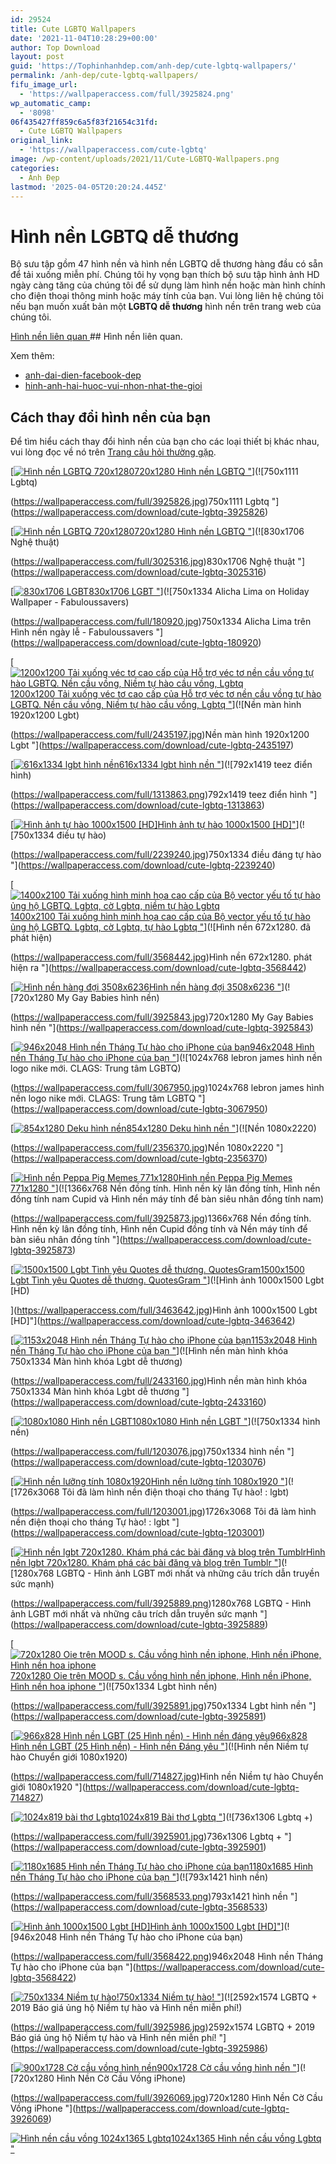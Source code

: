 ```yaml
---
id: 29524
title: Cute LGBTQ Wallpapers
date: '2021-11-04T10:28:29+00:00'
author: Top Download
layout: post
guid: 'https://Tophinhanhdep.com/anh-dep/cute-lgbtq-wallpapers/'
permalink: /anh-dep/cute-lgbtq-wallpapers/
fifu_image_url:
  - 'https://wallpaperaccess.com/full/3925824.png'
wp_automatic_camp:
  - '8098'
06f435427ff859c6a5f83f21654c31fd:
  - Cute LGBTQ Wallpapers
original_link:
  - 'https://wallpaperaccess.com/cute-lgbtq'
image: /wp-content/uploads/2021/11/Cute-LGBTQ-Wallpapers.png
categories:
  - Ảnh Đẹp
lastmod: '2025-04-05T20:20:24.445Z'
---
```

# Hình nền LGBTQ dễ thương

Bộ sưu tập gồm 47 hình nền và hình nền LGBTQ dễ thương hàng đầu có sẵn để tải xuống miễn phí. Chúng tôi hy vọng bạn thích bộ sưu tập hình ảnh HD ngày càng tăng của chúng tôi để sử dụng làm hình nền hoặc màn hình chính cho điện thoại thông minh hoặc máy tính của bạn. Vui lòng liên hệ chúng tôi nếu bạn muốn xuất bản một **LGBTQ dễ thương** hình nền trên trang web của chúng tôi.

[Hình nền liên quan ](#related) ## Hình nền liên quan.

   
 Xem thêm:

   
- [anh-dai-dien-facebook-dep](https://tophinhanhdep.com/anh-avatar/anh-dai-dien-facebook-dep/)
- [hinh-anh-hai-huoc-vui-nhon-nhat-the-gioi](https://tophinhanhdep.com/anh-hai-huoc/hinh-anh-hai-huoc-vui-nhon-nhat-the-gioi/)

## Cách thay đổi hình nền của bạn

Để tìm hiểu cách thay đổi hình nền của bạn cho các loại thiết bị khác nhau, vui lòng đọc về nó trên [Trang câu hỏi thường gặp](https://tophinhanhdep.com/faq/).

  
[[![Hình nền LGBTQ 720x1280](https://wallpaperaccess.com/full/3925824.png)720x1280 Hình nền LGBTQ "](https://wallpaperaccess.com/download/cute-lgbtq-3925824)](![750x1111 Lgbtq)

(https://wallpaperaccess.com/full/3925826.jpg)750x1111 Lgbtq "](https://wallpaperaccess.com/download/cute-lgbtq-3925826)

[[![Hình nền LGBTQ 720x1280](https://wallpaperaccess.com/full/3925827.png)720x1280 Hình nền LGBTQ "](https://wallpaperaccess.com/download/cute-lgbtq-3925827)](![830x1706 Nghệ thuật)

(https://wallpaperaccess.com/full/3025316.jpg)830x1706 Nghệ thuật "](https://wallpaperaccess.com/download/cute-lgbtq-3025316)

[[![830x1706 LGBT](https://wallpaperaccess.com/full/3925830.jpg)830x1706 LGBT "](https://wallpaperaccess.com/download/cute-lgbtq-3925830)](![750x1334 Alicha Lima on Holiday Wallpaper - Fabuloussavers)

(https://wallpaperaccess.com/full/180920.jpg)750x1334 Alicha Lima trên Hình nền ngày lễ - Fabuloussavers "](https://wallpaperaccess.com/download/cute-lgbtq-180920)

[[![1200x1200 Tải xuống véc tơ cao cấp của Hỗ trợ véc tơ nền cầu vồng tự hào LGBTQ.  Nền cầu vồng, Niềm tự hào cầu vồng, Lgbtq](https://wallpaperaccess.com/full/3925832.jpg)1200x1200 Tải xuống véc tơ cao cấp của Hỗ trợ véc tơ nền cầu vồng tự hào LGBTQ. Nền cầu vồng, Niềm tự hào cầu vồng, Lgbtq "](https://wallpaperaccess.com/download/cute-lgbtq-3925832)](![Nền màn hình 1920x1200 Lgbt)

(https://wallpaperaccess.com/full/2435197.jpg)Nền màn hình 1920x1200 Lgbt "](https://wallpaperaccess.com/download/cute-lgbtq-2435197)

[[![616x1334 lgbt hình nền](https://wallpaperaccess.com/full/3925837.jpg)616x1334 lgbt hình nền "](https://wallpaperaccess.com/download/cute-lgbtq-3925837)](![792x1419 teez điển hình)

(https://wallpaperaccess.com/full/1313863.png)792x1419 teez điển hình "](https://wallpaperaccess.com/download/cute-lgbtq-1313863)

[[![Hình ảnh tự hào 1000x1500 [HD]](https://wallpaperaccess.com/full/793266.jpg)Hình ảnh tự hào 1000x1500 \[HD\]"](https://wallpaperaccess.com/download/cute-lgbtq-793266)](![750x1334 điều tự hào)

(https://wallpaperaccess.com/full/2239240.jpg)750x1334 điều đáng tự hào "](https://wallpaperaccess.com/download/cute-lgbtq-2239240)

[[![1400x2100 Tải xuống hình minh họa cao cấp của Bộ vector yếu tố tự hào ủng hộ LGBTQ.  Lgbtq, cờ Lgbtq, niềm tự hào Lgbtq](https://wallpaperaccess.com/full/3925840.jpg)1400x2100 Tải xuống hình minh họa cao cấp của Bộ vector yếu tố tự hào ủng hộ LGBTQ. Lgbtq, cờ Lgbtq, tự hào Lgbtq "](https://wallpaperaccess.com/download/cute-lgbtq-3925840)](![Hình nền 672x1280.  đã phát hiện)

(https://wallpaperaccess.com/full/3568442.jpg)Hình nền 672x1280. phát hiện ra "](https://wallpaperaccess.com/download/cute-lgbtq-3568442)

[[![Hình nền hàng đợi 3508x6236](https://wallpaperaccess.com/full/3480385.jpg)Hình nền hàng đợi 3508x6236 "](https://wallpaperaccess.com/download/cute-lgbtq-3480385)](![720x1280 My Gay Babies hình nền)

(https://wallpaperaccess.com/full/3925843.jpg)720x1280 My Gay Babies hình nền "](https://wallpaperaccess.com/download/cute-lgbtq-3925843)

[[![946x2048 Hình nền Tháng Tự hào cho iPhone của bạn](https://wallpaperaccess.com/full/3131837.png)946x2048 Hình nền Tháng Tự hào cho iPhone của bạn "](https://wallpaperaccess.com/download/cute-lgbtq-3131837)](![1024x768 lebron james hình nền logo nike mới.  CLAGS: Trung tâm LGBTQ)

(https://wallpaperaccess.com/full/3067950.jpg)1024x768 lebron james hình nền logo nike mới. CLAGS: Trung tâm LGBTQ "](https://wallpaperaccess.com/download/cute-lgbtq-3067950)

[[![854x1280 Deku hình nền](https://wallpaperaccess.com/full/3713125.jpg)854x1280 Deku hình nền "](https://wallpaperaccess.com/download/cute-lgbtq-3713125)](![Nền 1080x2220)

(https://wallpaperaccess.com/full/2356370.jpg)Nền 1080x2220 "](https://wallpaperaccess.com/download/cute-lgbtq-2356370)

[[![Hình nền Peppa Pig Memes 771x1280](https://wallpaperaccess.com/full/3925853.jpg)Hình nền Peppa Pig Memes 771x1280 "](https://wallpaperaccess.com/download/cute-lgbtq-3925853)](![1366x768 Nền đồng tính.  Hình nền kỳ lân đồng tính, Hình nền đồng tính nam Cupid và Hình nền máy tính để bàn siêu nhân đồng tính nam)

(https://wallpaperaccess.com/full/3925873.jpg)1366x768 Nền đồng tính. Hình nền kỳ lân đồng tính, Hình nền Cupid đồng tính và Nền máy tính để bàn siêu nhân đồng tính "](https://wallpaperaccess.com/download/cute-lgbtq-3925873)

[[![1500x1500 Lgbt Tình yêu Quotes dễ thương.  QuotesGram](https://wallpaperaccess.com/full/3925879.jpg)1500x1500 Lgbt Tình yêu Quotes dễ thương. QuotesGram "](https://wallpaperaccess.com/download/cute-lgbtq-3925879)](![Hình ảnh 1000x1500 Lgbt [HD)

](https://wallpaperaccess.com/full/3463642.jpg)Hình ảnh 1000x1500 Lgbt \[HD\]"](https://wallpaperaccess.com/download/cute-lgbtq-3463642)

[[![1153x2048 Hình nền Tháng Tự hào cho iPhone của bạn](https://wallpaperaccess.com/full/3568483.jpg)1153x2048 Hình nền Tháng Tự hào cho iPhone của bạn "](https://wallpaperaccess.com/download/cute-lgbtq-3568483)](![Hình nền màn hình khóa 750x1334 Màn hình khóa Lgbt dễ thương)

(https://wallpaperaccess.com/full/2433160.jpg)Hình nền màn hình khóa 750x1334 Màn hình khóa Lgbt dễ thương "](https://wallpaperaccess.com/download/cute-lgbtq-2433160)

[[![1080x1080 Hình nền LGBT](https://wallpaperaccess.com/full/3463689.jpg)1080x1080 Hình nền LGBT "](https://wallpaperaccess.com/download/cute-lgbtq-3463689)](![750x1334 hình nền)

(https://wallpaperaccess.com/full/1203076.jpg)750x1334 hình nền "](https://wallpaperaccess.com/download/cute-lgbtq-1203076)

[[![Hình nền lưỡng tính 1080x1920](https://wallpaperaccess.com/full/1308280.png)Hình nền lưỡng tính 1080x1920 "](https://wallpaperaccess.com/download/cute-lgbtq-1308280)](![1726x3068 Tôi đã làm hình nền điện thoại cho tháng Tự hào!  : lgbt)

(https://wallpaperaccess.com/full/1203001.jpg)1726x3068 Tôi đã làm hình nền điện thoại cho tháng Tự hào! : lgbt "](https://wallpaperaccess.com/download/cute-lgbtq-1203001)

[[![Hình nền lgbt 720x1280.  Khám phá các bài đăng và blog trên Tumblr](https://wallpaperaccess.com/full/3925887.jpg)Hình nền lgbt 720x1280. Khám phá các bài đăng và blog trên Tumblr "](https://wallpaperaccess.com/download/cute-lgbtq-3925887)](![1280x768 LGBTQ - Hình ảnh LGBT mới nhất và những câu trích dẫn truyền sức mạnh)

(https://wallpaperaccess.com/full/3925889.png)1280x768 LGBTQ - Hình ảnh LGBT mới nhất và những câu trích dẫn truyền sức mạnh "](https://wallpaperaccess.com/download/cute-lgbtq-3925889)

[[![720x1280 Oie trên MOOD s.  Cầu vồng hình nền iphone, Hình nền iPhone, Hình nền hoa iphone](https://wallpaperaccess.com/full/3131840.jpg)720x1280 Oie trên MOOD s. Cầu vồng hình nền iphone, Hình nền iPhone, Hình nền hoa iphone "](https://wallpaperaccess.com/download/cute-lgbtq-3131840)](![750x1334 Lgbt hình nền)

(https://wallpaperaccess.com/full/3925891.jpg)750x1334 Lgbt hình nền "](https://wallpaperaccess.com/download/cute-lgbtq-3925891)

[[![966x828 Hình nền LGBT (25 Hình nền) - Hình nền đáng yêu](https://wallpaperaccess.com/full/3925894.jpg)966x828 Hình nền LGBT (25 Hình nền) - Hình nền Đáng yêu "](https://wallpaperaccess.com/download/cute-lgbtq-3925894)](![Hình nền Niềm tự hào Chuyển giới 1080x1920)

(https://wallpaperaccess.com/full/714827.jpg)Hình nền Niềm tự hào Chuyển giới 1080x1920 "](https://wallpaperaccess.com/download/cute-lgbtq-714827)

[[![1024x819 bài thơ Lgbtq](https://wallpaperaccess.com/full/3925899.jpg)1024x819 Bài thơ Lgbtq "](https://wallpaperaccess.com/download/cute-lgbtq-3925899)](![736x1306 Lgbtq +)

(https://wallpaperaccess.com/full/3925901.jpg)736x1306 Lgbtq + "](https://wallpaperaccess.com/download/cute-lgbtq-3925901)

[[![1180x1685 Hình nền Tháng Tự hào cho iPhone của bạn](https://wallpaperaccess.com/full/3925902.jpg)1180x1685 Hình nền Tháng Tự hào cho iPhone của bạn "](https://wallpaperaccess.com/download/cute-lgbtq-3925902)](![793x1421 hình nền)

(https://wallpaperaccess.com/full/3568533.png)793x1421 hình nền "](https://wallpaperaccess.com/download/cute-lgbtq-3568533)

[[![Hình ảnh 1000x1500 Lgbt [HD]](https://wallpaperaccess.com/full/3131853.jpg)Hình ảnh 1000x1500 Lgbt \[HD\]"](https://wallpaperaccess.com/download/cute-lgbtq-3131853)](![946x2048 Hình nền Tháng Tự hào cho iPhone của bạn)

(https://wallpaperaccess.com/full/3568422.png)946x2048 Hình nền Tháng Tự hào cho iPhone của bạn "](https://wallpaperaccess.com/download/cute-lgbtq-3568422)

[[![750x1334 Niềm tự hào!](https://wallpaperaccess.com/full/2450208.jpg)750x1334 Niềm tự hào! "](https://wallpaperaccess.com/download/cute-lgbtq-2450208)](![2592x1574 LGBTQ + 2019 Báo giá ủng hộ Niềm tự hào và Hình nền miễn phí!)

(https://wallpaperaccess.com/full/3925986.jpg)2592x1574 LGBTQ + 2019 Báo giá ủng hộ Niềm tự hào và Hình nền miễn phí! "](https://wallpaperaccess.com/download/cute-lgbtq-3925986)

[[![900x1728 Cờ cầu vồng hình nền](https://wallpaperaccess.com/full/3926067.jpg)900x1728 Cờ cầu vồng hình nền "](https://wallpaperaccess.com/download/cute-lgbtq-3926067)](![720x1280 Hình Nền Cờ Cầu Vồng iPhone)

(https://wallpaperaccess.com/full/3926069.jpg)720x1280 Hình Nền Cờ Cầu Vồng iPhone "](https://wallpaperaccess.com/download/cute-lgbtq-3926069)

[![Hình nền cầu vồng 1024x1365 Lgbtq](https://wallpaperaccess.com/full/3926070.png)1024x1365 Hình nền cầu vồng Lgbtq "](https://wallpaperaccess.com/download/cute-lgbtq-3926070)
